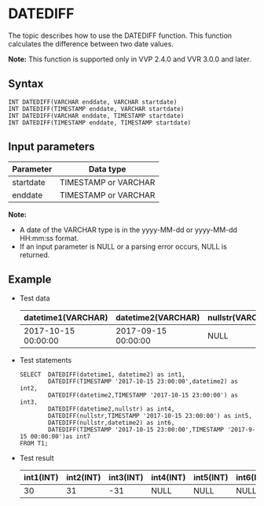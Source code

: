 # DATEDIFF

The topic describes how to use the DATEDIFF function. This function calculates the difference between two date values.

**Note:** This function is supported only in VVP 2.4.0 and VVR 3.0.0 and later.

## Syntax

```
INT DATEDIFF(VARCHAR enddate, VARCHAR startdate)
INT DATEDIFF(TIMESTAMP enddate, VARCHAR startdate)
INT DATEDIFF(VARCHAR enddate, TIMESTAMP startdate)
INT DATEDIFF(TIMESTAMP enddate, TIMESTAMP startdate)
```

## Input parameters

|Parameter|Data type|
|---------|---------|
|startdate|TIMESTAMP or VARCHAR|
|enddate|TIMESTAMP or VARCHAR|

**Note:**

-   A date of the VARCHAR type is in the yyyy-MM-dd or yyyy-MM-dd HH:mm:ss format.
-   If an input parameter is NULL or a parsing error occurs, NULL is returned.

## Example

-   Test data

    |datetime1\(VARCHAR\)|datetime2\(VARCHAR\)|nullstr\(VARCHAR\)|
    |--------------------|--------------------|------------------|
    |2017-10-15 00:00:00|2017-09-15 00:00:00|NULL|

-   Test statements

    ```
    SELECT  DATEDIFF(datetime1, datetime2) as int1, 
            DATEDIFF(TIMESTAMP '2017-10-15 23:00:00',datetime2) as int2, 
            DATEDIFF(datetime2,TIMESTAMP '2017-10-15 23:00:00') as int3, 
            DATEDIFF(datetime2,nullstr) as int4, 
            DATEDIFF(nullstr,TIMESTAMP '2017-10-15 23:00:00') as int5, 
            DATEDIFF(nullstr,datetime2) as int6, 
            DATEDIFF(TIMESTAMP '2017-10-15 23:00:00',TIMESTAMP '2017-9-15 00:00:00')as int7
    FROM T1;
    ```

-   Test result

    |int1\(INT\)|int2\(INT\)|int3\(INT\)|int4\(INT\)|int5\(INT\)|int6\(INT\)|int7\(INT\)|
    |-----------|-----------|-----------|-----------|-----------|-----------|-----------|
    |30|31|-31|NULL|NULL|NULL|31|



